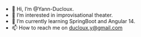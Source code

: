 - 👋 Hi, I’m @Yann-Ducloux.
- 👀 I’m interested in improvisational theater.
- 🌱 I’m currently learning SpringBoot and Angular 14.
- 📫 How to reach me on ducloux.y@gmail.com
